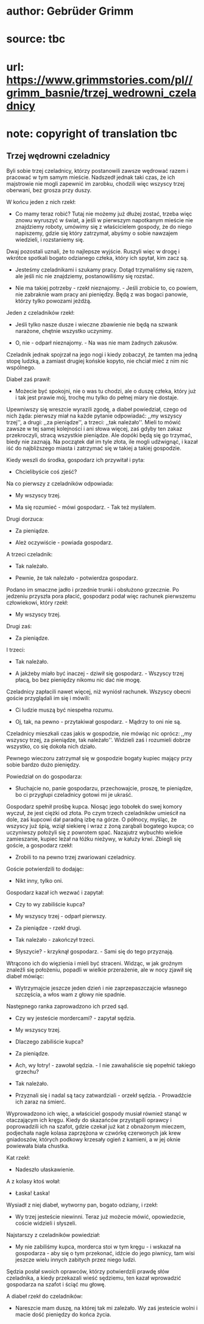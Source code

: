 # author: Gebrüder Grimm
# source: tbc
# url: https://www.grimmstories.com/pl//grimm_basnie/trzej_wedrowni_czeladnicy
# note: copyright of translation tbc

## Trzej wędrowni czeladnicy 

Byli sobie trzej czeladnicy, którzy postanowili zawsze wędrować razem i
pracować w tym samym mieście. Nadszedł jednak taki czas, że ich
majstrowie nie mogli zapewnić im zarobku, chodzili więc wszyscy trzej
oberwani, bez grosza przy duszy.

W końcu jeden z nich rzekł:

- Co mamy teraz robić? Tutaj nie możemy już dłużej zostać, trzeba więc
znowu wyruszyć w świat, a jeśli w pierwszym napotkanym mieście nie
znajdziemy roboty, umówimy się z właścicielem gospody, że do niego
napiszemy, gdzie się który zatrzymał, abyśmy o sobie nawzajem wiedzieli,
i rozstaniemy się.

Dwaj pozostali uznali, że to najlepsze wyjście. Ruszyli więc w drogę i
wkrótce spotkali bogato odzianego człeka, który ich spytał, kim zacz są.

- Jesteśmy czeladnikami i szukamy pracy. Dotąd trzymaliśmy się razem,
ale jeśli nic nie znajdziemy, postanowiliśmy się rozstać.

- Nie ma takiej potrzeby - rzekł nieznajomy. - Jeśli zrobicie to, co
powiem, nie zabraknie wam pracy ani pieniędzy. Będą z was bogaci
panowie, którzy tylko powozami jeżdżą.

Jeden z czeladników rzekł:

- Jeśli tylko nasze dusze i wieczne zbawienie nie będą na szwank
narażone, chętnie wszystko uczynimy.

- O, nie - odparł nieznajomy. - Na was nie mam żadnych zakusów.

Czeladnik jednak spojrzał na jego nogi i kiedy zobaczył, że tamten ma
jedną stopę ludzką, a zamiast drugiej końskie kopyto, nie chciał mieć z
nim nic wspólnego.

Diabeł zaś prawił:

- Możecie być spokojni, nie o was tu chodzi, ale o duszę człeka, który
już i tak jest prawie mój, trochę mu tylko do pełnej miary nie dostaje.

Upewniwszy się wreszcie wyrazili zgodę, a diabeł powiedział, czego od
nich żąda: pierwszy miał na każde pytanie odpowiadać: ,,my wszyscy
trzej'', a drugi: ,,za pieniądze'', a trzeci: ,,tak należało''.
Mieli to mówić zawsze w tej samej kolejności i ani słowa więcej, zaś
gdyby ten zakaz przekroczyli, stracą wszystkie pieniądze. Ale dopóki
będą się go trzymać, biedy nie zaznają. Na początek dał im tyle złota,
ile mogli udźwignąć, i kazał iść do najbliższego miasta i zatrzymać się
w takiej a takiej gospodzie.

Kiedy weszli do środka, gospodarz ich przywitał i pyta:

- Chcielibyście coś zjeść?

Na co pierwszy z czeladników odpowiada:

- My wszyscy trzej.

- Ma się rozumieć - mówi gospodarz. - Tak też myślałem.

Drugi dorzuca:

- Za pieniądze.

- Ależ oczywiście - powiada gospodarz.

A trzeci czeladnik:

- Tak należało.

- Pewnie, że tak należało - potwierdza gospodarz.

Podano im smaczne jadło i przednie trunki i obsłużono grzecznie. Po
jedzeniu przyszła pora płacić, gospodarz podał więc rachunek pierwszemu
człowiekowi, który rzekł:

- My wszyscy trzej.

Drugi zaś:

- Za pieniądze.

I trzeci:

- Tak należało.

- A jakżeby miało być inaczej - dziwił się gospodarz. - Wszyscy trzej
płacą, bo bez pieniędzy nikomu nic dać nie mogę.

Czeladnicy zapłacili nawet więcej, niż wyniósł rachunek. Wszyscy obecni
goście przyglądali im się i mówili:

- Ci ludzie muszą być niespełna rozumu.

- Oj, tak, na pewno - przytakiwał gospodarz. - Mądrzy to oni nie są.

Czeladnicy mieszkali czas jakis w gospodzie, nie mówiąc nic oprócz: ,,my
wszyscy trzej, za pieniądze, tak należało''. Widzieli zaś i rozumieli
dobrze wszystko, co się dokoła nich działo.

Pewnego wieczoru zatrzymał się w gospodzie bogaty kupiec mający przy
sobie bardzo dużo pieniędzy.

Powiedział on do gospodarza:

- Słuchajcie no, panie gospodarzu, przechowajcie, proszę, te pieniądze,
bo ci przygłupi czeladnicy gotowi mi je ukraść.

Gospodarz spełnił prośbę kupca. Niosąc jego tobołek do swej komory
wyczuł, że jest ciężki od złota. Po czym trzech czeladników umieścił na
dole, zaś kupcowi dał paradną izbę na górze. O północy, myśląc, że
wszyscy już śpią, wziął siekierę i wraz z żoną zarąbali bogatego kupca;
co uczyniwszy położyli się z powrotem spać. Nazajutrz wybuchło wielkie
zamieszanie, kupiec leżał na łóżku nieżywy, w kałuży krwi. Zbiegli się
goście, a gospodarz rzekł:

- Zrobili to na pewno trzej zwariowani czeladnicy.

Goście potwierdzili to dodając:

- Nikt inny, tylko oni.

Gospodarz kazał ich wezwać i zapytał:

- Czy to wy zabiliście kupca?

- My wszyscy trzej - odparł pierwszy.

- Za pieniądze - rzekł drugi.

- Tak należało - zakończył trzeci.

- Słyszycie? - krzyknął gospodarz. - Sami się do tego przyznają.

Wtrącono ich do więzienia i mieli być straceni. Widząc, w jak groźnym
znaleźli się położeniu, popadli w wielkie przerażenie, ale w nocy zjawił
się diabeł mówiąc:

- Wytrzymajcie jeszcze jeden dzień i nie zaprzepaszczajcie własnego
szczęścia, a włos wam z głowy nie spadnie.

Następnego ranka zaprowadzono ich przed sąd.

- Czy wy jesteście mordercami? - zapytał sędzia.

- My wszyscy trzej.

- Dlaczego zabiliście kupca?

- Za pieniądze.

- Ach, wy łotry! - zawołał sędzia. - I nie zawahaliście się popełnić
takiego grzechu?

- Tak należało.

- Przyznali się i nadal są tacy zatwardziali - orzekł sędzia. -
Prowadźcie ich zaraz na śmierć.

Wyprowadzono ich więc, a właściciel gospody musiał również stanąć w
otaczającym ich kręgu. Kiedy do skazańców przystąpili oprawcy i
poprowadzili ich na szafot, gdzie czekał już kat z obnażonym mieczem,
podjechała nagle kolasa zaprzężona w czwórkę czerwonych jak krew
gniadoszów, których podkowy krzesały ogień z kamieni, a w jej oknie
powiewała biała chustka.

Kat rzekł:

- Nadeszło ułaskawienie.

A z kolasy ktoś wołał:

- Łaska! Łaska!

Wysiadł z niej diabeł, wytworny pan, bogato odziany, i rzekł:

- Wy trzej jesteście niewinni. Teraz już możecie mówić, opowiedzcie,
coście widzieli i słyszeli.

Najstarszy z czeladników powiedział:

- My nie zabiliśmy kupca, morderca stoi w tym kręgu - i wskazał na
gospodarza - aby się o tym przekonać, idźcie do jego piwnicy, tam wisi
jeszcze wielu innych zabitych przez niego ludzi.

Sędzia posłał swoich oprawców, którzy potwierdzili prawdę słów
czeladnika, a kiedy przekazali wieść sędziemu, ten kazał wprowadzić
gospodarza na szafot i ściąć mu głowę.

A diabeł rzekł do czeladników:

- Nareszcie mam duszę, na której tak mi zależało. Wy zaś jesteście
wolni i macie dość pieniędzy do końca życia.
